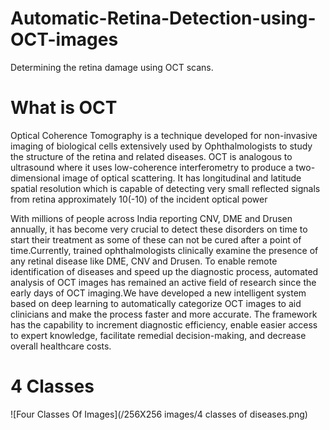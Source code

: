 # Automatic-Retina-Detection-using-OCT-images
Determining the retina damage using OCT scans.

# What is OCT
Optical Coherence Tomography is a technique developed for non-invasive imaging of biological cells extensively used by Ophthalmologists to study the structure of the retina and related diseases. OCT is analogous to ultrasound where it uses low-coherence interferometry to produce a two-dimensional image of optical scattering. It has longitudinal and latitude spatial resolution which is capable of detecting very small reflected signals from retina approximately 10(-10) of the incident optical power

With millions of people across India reporting CNV, DME and Drusen annually, it has become very crucial to detect these disorders on time to start their treatment as some of these can not be cured after a point of time.Currently, trained ophthalmologists clinically examine the presence of any retinal disease like DME, CNV and Drusen. To enable remote identification of diseases and speed up the diagnostic process, automated analysis of OCT images has remained an active field of research since the early days of OCT imaging.We have developed a new intelligent system based on deep learning to automatically categorize OCT images to aid clinicians and make the process faster and more accurate. The framework has the capability to increment diagnostic efficiency, enable easier access to expert knowledge, facilitate remedial decision-making, and decrease overall healthcare costs.

# 4 Classes
![Four Classes Of Images](/256X256 images/4 classes of diseases.png)
